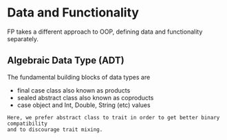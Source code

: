 # Data and Functionality

FP takes a different approach to OOP, defining data and functionality separately.

## Algebraic Data Type (ADT)

The fundamental building blocks of data types are
- final case class also known as products
- sealed abstract class also known as coproducts 
- case object and Int, Double, String (etc) values

```
Here, we prefer abstract class to trait in order to get better binary compatibility
and to discourage trait mixing.
```

